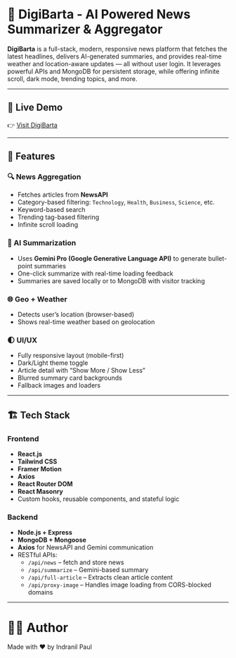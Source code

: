 # 📰 DigiBarta - AI Powered News Summarizer & Aggregator

**DigiBarta** is a full-stack, modern, responsive news platform that fetches the latest headlines, delivers AI-generated summaries, and provides real-time weather and location-aware updates — all without user login. It leverages powerful APIs and MongoDB for persistent storage, while offering infinite scroll, dark mode, trending topics, and more.

---

## 🚀 Live Demo

👉 [Visit DigiBarta](https://digibarta.vercel.app)

---

## 📌 Features

### 🔍 News Aggregation
- Fetches articles from **NewsAPI**
- Category-based filtering: `Technology`, `Health`, `Business`, `Science`, etc.
- Keyword-based search
- Trending tag-based filtering
- Infinite scroll loading

### 🧠 AI Summarization
- Uses **Gemini Pro (Google Generative Language API)** to generate bullet-point summaries
- One-click summarize with real-time loading feedback
- Summaries are saved locally or to MongoDB with visitor tracking

### 🌐 Geo + Weather
- Detects user’s location (browser-based)
- Shows real-time weather based on geolocation

### 🌓 UI/UX
- Fully responsive layout (mobile-first)
- Dark/Light theme toggle
- Article detail with “Show More / Show Less”
- Blurred summary card backgrounds
- Fallback images and loaders

---

## 🏗️ Tech Stack

### Frontend
- **React.js**
- **Tailwind CSS**
- **Framer Motion**
- **Axios**
- **React Router DOM**
- **React Masonry**
- Custom hooks, reusable components, and stateful logic

### Backend
- **Node.js + Express**
- **MongoDB + Mongoose**
- **Axios** for NewsAPI and Gemini communication
- RESTful APIs:
  - `/api/news` – fetch and store news
  - `/api/summarize` – Gemini-based summary
  - `/api/full-article` – Extracts clean article content
  - `/api/proxy-image` – Handles image loading from CORS-blocked domains

---
# 🧑‍💻 Author
Made with ❤️ by Indranil Paul
